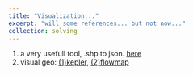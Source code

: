 ```yaml
---
title: "Visualization..."
excerpt: "will some references... but not now..."
collection: solving
---
```



1. a very usefull tool, .shp to json. [here](https://mapshaper.org/)
2. visual geo: [(1)kepler](https://kepler.gl/demo), [(2)flowmap](https://www.flowmap.blue/)
  
